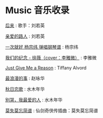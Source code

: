 # Music 音乐收录

[后来](https://music.163.com/#/song?id=254574&market=baiduqk) : 歌手：刘若英 

[亲爱的路人](https://www.xiami.com/song/mQFy7E7ee91) : 刘若英 

[一次就好 杨宗纬 弹唱钢琴谱](https://www.ximalaya.com/yinyue/4621662/17724710) : 杨宗纬 

[我们的纪念 - 徐薇（cover：李雅微）](https://www.ximalaya.com/yinyue/243032/73636518) : 李雅微 

[Just Give Me a Reason](https://music.163.com/#/song?id=27630732&userid=1879804271) : Tiffany Alvord

[最浪漫的事](http://music.163.com/song?id=329994&userid=1879804271) : 赵咏华

[秋日恋歌](http://music.163.com/song?id=376204&userid=1879804271) : 水木年华

[别哭，我最爱的人](http://music.163.com/song?id=376173&userid=1879804271) : 水木年华

[莫失莫忘简谱](http://www.cnscore.com/Jianpu/XianJianQiXiaZhuanChaQuMoShiMoWang_Jianpu.html) : 仙剑奇侠传插曲：莫失莫忘简谱 
